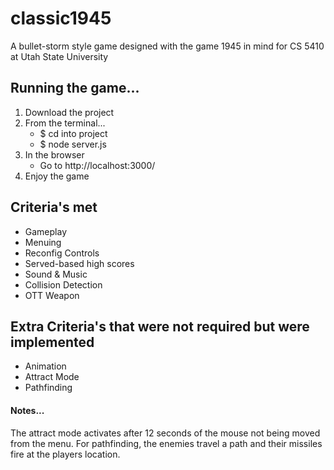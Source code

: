 # classic1945


A bullet-storm style game designed with the game 1945 in mind for CS 5410 at Utah State University

## Running the game...
1. Download the project
2. From the terminal...
    - $ cd into project
    - $ node server.js
3. In the browser
    - Go to http://localhost:3000/
4. Enjoy the game

## Criteria's met
* Gameplay
* Menuing
* Reconfig Controls
* Served-based high scores
* Sound & Music
* Collision Detection
* OTT Weapon

## Extra Criteria's that were not required but were implemented
* Animation
* Attract Mode
* Pathfinding

#### Notes...
The attract mode activates after 12 seconds of the mouse not being moved from the menu.
For pathfinding, the enemies travel a path and their missiles fire at the players location.
